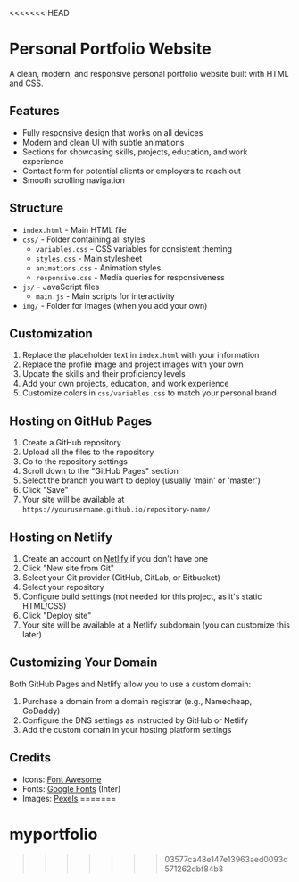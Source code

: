 <<<<<<< HEAD
# Personal Portfolio Website

A clean, modern, and responsive personal portfolio website built with HTML and CSS.

## Features

- Fully responsive design that works on all devices
- Modern and clean UI with subtle animations
- Sections for showcasing skills, projects, education, and work experience
- Contact form for potential clients or employers to reach out
- Smooth scrolling navigation

## Structure

- `index.html` - Main HTML file
- `css/` - Folder containing all styles
  - `variables.css` - CSS variables for consistent theming
  - `styles.css` - Main stylesheet
  - `animations.css` - Animation styles
  - `responsive.css` - Media queries for responsiveness
- `js/` - JavaScript files
  - `main.js` - Main scripts for interactivity
- `img/` - Folder for images (when you add your own)

## Customization

1. Replace the placeholder text in `index.html` with your information
2. Replace the profile image and project images with your own
3. Update the skills and their proficiency levels
4. Add your own projects, education, and work experience
5. Customize colors in `css/variables.css` to match your personal brand

## Hosting on GitHub Pages

1. Create a GitHub repository
2. Upload all the files to the repository
3. Go to the repository settings
4. Scroll down to the "GitHub Pages" section
5. Select the branch you want to deploy (usually 'main' or 'master')
6. Click "Save"
7. Your site will be available at `https://yourusername.github.io/repository-name/`

## Hosting on Netlify

1. Create an account on [Netlify](https://www.netlify.com/) if you don't have one
2. Click "New site from Git"
3. Select your Git provider (GitHub, GitLab, or Bitbucket)
4. Select your repository
5. Configure build settings (not needed for this project, as it's static HTML/CSS)
6. Click "Deploy site"
7. Your site will be available at a Netlify subdomain (you can customize this later)

## Customizing Your Domain

Both GitHub Pages and Netlify allow you to use a custom domain:

1. Purchase a domain from a domain registrar (e.g., Namecheap, GoDaddy)
2. Configure the DNS settings as instructed by GitHub or Netlify
3. Add the custom domain in your hosting platform settings

## Credits

- Icons: [Font Awesome](https://fontawesome.com/)
- Fonts: [Google Fonts](https://fonts.google.com/) (Inter)
- Images: [Pexels](https://www.pexels.com/)
=======
# myportfolio
>>>>>>> 03577ca48e147e13963aed0093d571262dbf84b3
